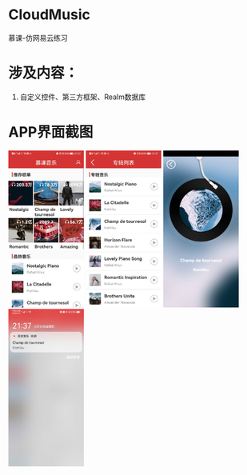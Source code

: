 # CloudMusic
慕课-仿网易云练习

# 涉及内容：
1. 自定义控件、第三方框架、Realm数据库


# APP界面截图

<img src="Screencut/netcloudmusic_main.jpg" width="30%"/>

<img src="Screencut/netcloudmusic_albumlist.jpg" width="30%"/>

<img src="Screencut/netcloudmusic_play.jpg" width="30%"/>

<img src="Screencut/netcloudmusic_notification.jpg" width="30%"/>

